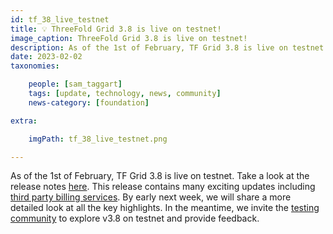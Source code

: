 ```yaml
---
id: tf_38_live_testnet
title: 💡 ThreeFold Grid 3.8 is live on testnet!
image_caption: ThreeFold Grid 3.8 is live on testnet!
description: As of the 1st of February, TF Grid 3.8 is live on testnet. Take a look at the release notes here. 
date: 2023-02-02
taxonomies:

    people: [sam_taggart]
    tags: [update, technology, news, community]
    news-category: [foundation]

extra:

    imgPath: tf_38_live_testnet.png

---
```


As of the 1st of February, TF Grid 3.8 is live on testnet. Take a look at the release notes [here](https://forum.threefold.io/t/threefold-grid-v3-8-release-notes/3757). This release contains many exciting updates including [third party billing services](https://github.com/threefoldtech/tfchain/blob/12bc8842c7c321d22e36667a91dfc5d3c7d04ab8/substrate-node/pallets/pallet-smart-contract/service_consumer_contract_flow.md). By early next week, we will share a more detailed look at all the key highlights. In the meantime, we invite the [testing community](https://t.me/threefoldtesting) to explore v3.8 on testnet and provide feedback.
